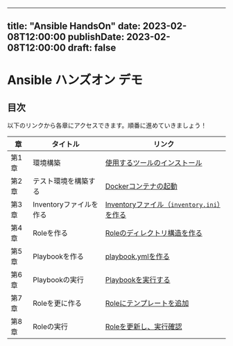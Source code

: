 

---
title: "Ansible HandsOn"
date: 2023-02-08T12:00:00
publishDate: 2023-02-08T12:00:00
draft: false
---

# Ansible ハンズオン デモ
## 目次

以下のリンクから各章にアクセスできます。順番に進めていきましょう！

| 章    | タイトル                                   | リンク                                                      |
|-------|--------------------------------------------|-------------------------------------------------------------|
| 第1章 | 環境構築                                   | [使用するツールのインストール](/ansible-handson-hugo/ansible-environment/)           |-
| 第2章 | テスト環境を構築する                       | [Dockerコンテナの起動](/ansible-handson-hugo/launchdocker/)                    |
| 第3章 | Inventoryファイルを作る                    | [Inventoryファイル（`inventory.ini`）を作る](/ansible-handson-hugo/ansiblebasic/) |
| 第4章 | Roleを作る                                 | [Roleのディレクトリ構造を作る](/ansible-handson-hugo/role/)                     |
| 第5章 | Playbookを作る                             | [playbook.ymlを作る](/ansible-handson-hugo/playbook/)                           |
| 第6章 | Playbookの実行                             | [Playbookを実行する](/ansible-handson-hugo/executerole/)                        |
| 第7章 | Roleを更に作る                             | [Roleにテンプレートを追加](/ansible-handson-hugo/modifyrole/)                   |
| 第8章 | Roleの実行                                 | [Roleを更新し、実行確認](/ansible-handson-hugo/executeplaybook/)                 |